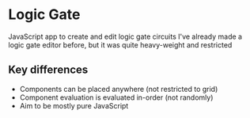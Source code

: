 # Logic Gate
JavaScript app to create and edit logic gate circuits
I've already made a logic gate editor before, but it was quite heavy-weight and restricted

## Key differences
- Components can be placed anywhere (not restricted to grid)
- Component evaluation is evaluated in-order (not randomly)
- Aim to be mostly pure JavaScript